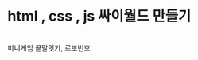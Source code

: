 # html , css , js 싸이월드 만들기
<br>
미니게임 끝말잇기, 로또번호 
<br>
<img width="80%" src="https://user-images.githubusercontent.com/117155113/235665445-b6c029c6-517a-440c-aedb-d8d94e912b95.png/>
<img width="80%" src="https://user-images.githubusercontent.com/117155113/235665727-98449979-7f76-4d81-bfcf-7319f262de6b.png/>
<img width="80%" src="https://user-images.githubusercontent.com/117155113/235665735-682a7903-5d6d-4d26-bb3b-4637d5962932.png/>
